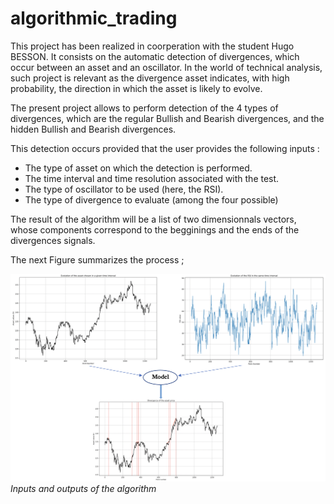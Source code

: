 # algorithmic_trading

This project has been realized in coorperation with the student Hugo BESSON. It consists on the automatic detection of divergences, which occur between an asset and an oscillator. In the world of technical analysis, such project is relevant as the divergence asset indicates, with high probability, the direction in which the asset is likely to evolve. 

The present project allows to perform detection of the 4 types of divergences, which are the regular Bullish and Bearish divergences, and the hidden Bullish and Bearish divergences.

This detection occurs provided that the user provides the following inputs :

- The type of asset on which the detection is performed. 
- The time interval and time resolution associated with the test.
- The type of oscillator to be used (here, the RSI).
- The type of divergence to evaluate (among the four possible)

The result of the algorithm will be a list of two dimensionnals vectors, whose components correspond to the begginings and the ends of the divergences signals. 

The next Figure summarizes the process ;

![](Process.png)
*Inputs and outputs of the algorithm*
